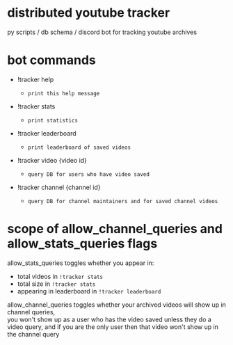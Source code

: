 # distributed youtube tracker
py scripts / db schema / discord bot for tracking youtube archives  
  
# bot commands
 * !tracker help
	* `print this help message`
 
 * !tracker stats
	* `print statistics`
 
 * !tracker leaderboard
	* `print leaderboard of saved videos`
 
 * !tracker video {video id}
	* `query DB for users who have video saved`
 
 * !tracker channel {channel id}
	* `query DB for channel maintainers and for saved channel videos`

# scope of allow_channel_queries and allow_stats_queries flags
allow_stats_queries toggles whether you appear in:  
* total videos in `!tracker stats`  
* total size in `!tracker stats`  
* appearing in leaderboard in `!tracker leaderboard`  

allow_channel_queries toggles whether your archived videos will show up in channel queries,  
you won't show up as a user who has the video saved unless they do a video query, and if you are the only user then that video won't show up in the channel query  
